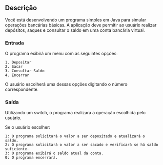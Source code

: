 ## Descrição
Você está desenvolvendo um programa simples em Java para simular operações bancárias básicas. A aplicação deve permitir ao usuário realizar depósitos, saques e consultar o saldo em uma conta bancária virtual.

### Entrada
O programa exibirá um menu com as seguintes opções:

    1. Depositar
    2. Sacar
    3. Consultar Saldo
    4. Encerrar

O usuário escolherá uma dessas opções digitando o número correspondente.

### Saída
Utilizando um switch, o programa realizará a operação escolhida pelo usuário.

Se o usuário escolher:

    1: O programa solicitará o valor a ser depositado e atualizará o saldo.
    2: O programa solicitará o valor a ser sacado e verificará se há saldo suficiente.
    3: O programa exibirá o saldo atual da conta.
    0: O programa encerrará.
